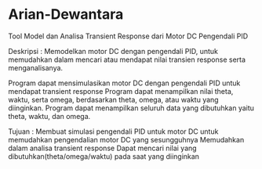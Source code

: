 # Arian-Dewantara
Tool Model dan Analisa Transient Response dari Motor DC Pengendali PID

Deskripsi :
Memodelkan motor DC dengan pengendali PID, untuk memudahkan dalam mencari atau mendapat nilai
transien response serta menganalisanya.

Program dapat mensimulasikan motor DC dengan pengendali PID untuk mendapat transient response
Program dapat menampilkan nilai theta, waktu, serta omega, berdasarkan theta, omega, atau waktu yang diinginkan.
Program dapat menampilkan seluruh data yang dibutuhkan yaitu theta, waktu, dan omega.

Tujuan :
Membuat simulasi pengendali PID untuk motor DC untuk memudahkan pengendalian motor DC yang sesungguhnya
Memudahkan dalam analisa transient response
Dapat mencari nilai yang dibutuhkan(theta/omega/waktu) pada saat yang diinginkan
